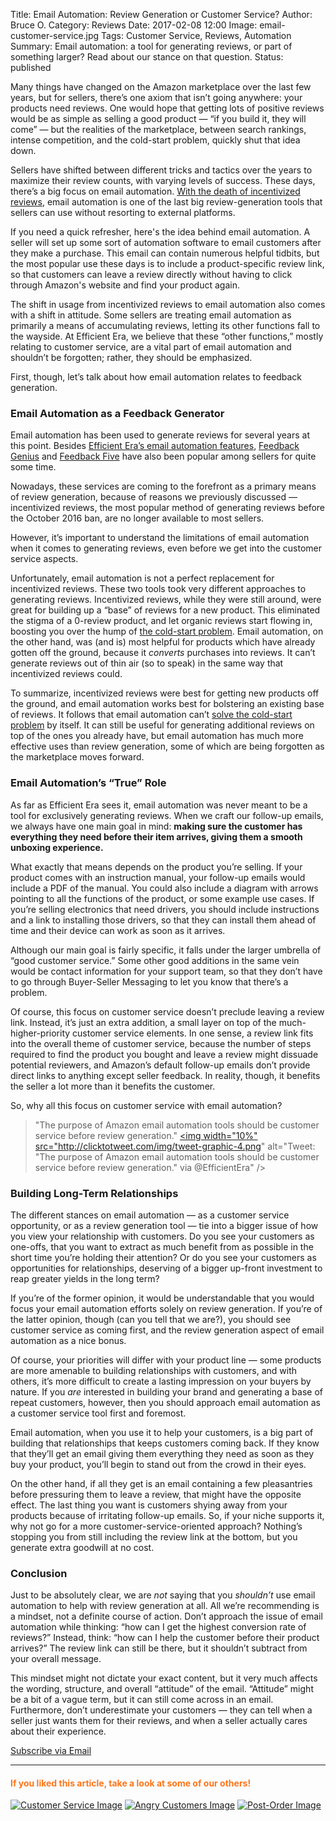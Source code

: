 Title: Email Automation: Review Generation or Customer Service?
Author: Bruce O.
Category: Reviews
Date: 2017-02-08 12:00
Image: email-customer-service.jpg
Tags: Customer Service, Reviews, Automation
Summary: Email automation: a tool for generating reviews, or part of something larger? Read about our stance on that question.
Status: published

Many things have changed on the Amazon marketplace over the last few years, but for sellers, there’s one axiom that isn’t going anywhere: your products need reviews. One would hope that getting lots of positive reviews would be as simple as selling a good product — “if you build it, they will come” — but the realities of the marketplace, between search rankings, intense competition, and the cold-start problem, quickly shut that idea down. 

Sellers have shifted between different tricks and tactics over the years to maximize their review counts, with varying levels of success. These days, there’s a big focus on email automation. [With the death of incentivized reviews](https://efficientera.com/blog/2016/10/breaking-news-discount-reviews-prohibited.html), email automation is one of the last big review-generation tools that sellers can use without resorting to external platforms.

If you need a quick refresher, here's the idea behind email automation. A seller will set up some sort of automation software to email customers after they make a purchase. This email can contain numerous helpful tidbits, but the most popular use these days is to include a product-specific review link, so that customers can leave a review directly without having to click through Amazon's website and find your product again.

The shift in usage from incentivized reviews to email automation also comes with a shift in attitude. Some sellers are treating email automation as primarily a means of accumulating reviews, letting its other functions fall to the wayside. At Efficient Era, we believe that these “other functions,” mostly relating to customer service, are a vital part of email automation and shouldn’t be forgotten; rather, they should be emphasized.

First, though, let’s talk about how email automation relates to feedback generation.

### Email Automation as a Feedback Generator

Email automation has been used to generate reviews for several years at this point. Besides [Efficient Era’s email automation features](https://efficientera.com/pages/postorder/), [Feedback Genius](https://www.feedbackgenius.com/) and [Feedback Five](https://www.feedbackfive.com/) have also been popular among sellers for quite some time.

Nowadays, these services are coming to the forefront as a primary means of review generation, because of reasons we previously discussed — incentivized reviews, the most popular method of generating reviews before the October 2016 ban, are no longer available to most sellers.

However, it’s important to understand the limitations of email automation when it comes to generating reviews, even before we get into the customer service aspects.

Unfortunately, email automation is not a perfect replacement for incentivized reviews. These two tools took very different approaches to generating reviews. Incentivized reviews, while they were still around, were great for building up a “base” of reviews for a new product. This eliminated the stigma of a 0-review product, and let organic reviews start flowing in, boosting you over the hump of [the cold-start problem](https://efficientera.com/blog/2016/12/4-strategies-to-address-the-cold-start-problem.html). Email automation, on the other hand, was (and is) most helpful for products which have already gotten off the ground, because it *converts* purchases into reviews. It can’t generate reviews out of thin air (so to speak) in the same way that incentivized reviews could. 

To summarize, incentivized reviews were best for getting new products off the ground, and email automation works best for bolstering an existing base of reviews. It follows that email automation can’t [solve the cold-start problem](https://efficientera.com/blog/2016/12/4-strategies-to-address-the-cold-start-problem.html) by itself. It can still be useful for generating additional reviews on top of the ones you already have, but email automation has much more effective uses than review generation, some of which are being forgotten as the marketplace moves forward.

### Email Automation’s “True” Role

As far as Efficient Era sees it, email automation was never meant to be a tool for exclusively generating reviews. When we craft our follow-up emails, we always have one main goal in mind: **making sure the customer has everything they need before their item arrives, giving them a smooth unboxing experience.**

What exactly that means depends on the product you’re selling. If your product comes with an instruction manual, your follow-up emails would include a PDF of the manual. You could also include a diagram with arrows pointing to all the functions of the product, or some example use cases. If you’re selling electronics that need drivers, you should include instructions and a link to installing those drivers, so that they can install them ahead of time and their device can work as soon as it arrives. 

Although our main goal is fairly specific, it falls under the larger umbrella of “good customer service.” Some other good additions in the same vein would be contact information for your support team, so that they don’t have to go through Buyer-Seller Messaging to let you know that there’s a problem. 

Of course, this focus on customer service doesn’t preclude leaving a review link. Instead, it’s just an extra addition, a small layer on top of the much-higher-priority customer service elements. In one sense, a review link fits into the overall theme of customer service, because the number of steps required to find the product you bought and leave a review might dissuade potential reviewers, and Amazon’s default follow-up emails don’t provide direct links to anything except seller feedback. In reality, though, it benefits the seller a lot more than it benefits the customer.

So, why all this focus on customer service with email automation?

   >"The purpose of Amazon email automation tools should be customer service before review generation." <a href="https://ctt.ec/_7caa"><img width="10%" src="http://clicktotweet.com/img/tweet-graphic-4.png" alt="Tweet: "The purpose of Amazon email automation tools should be customer service before review generation." via @EfficientEra" /></a>

### Building Long-Term Relationships

The different stances on email automation — as a customer service opportunity, or as a review generation tool — tie into a bigger issue of how you view your relationship with customers. Do you see your customers as one-offs, that you want to extract as much benefit from as possible in the short time you’re holding their attention? Or do you see your customers as opportunities for relationships, deserving of a bigger up-front investment to reap greater yields in the long term?

If you’re of the former opinion, it would be understandable that you would focus your email automation efforts solely on review generation. If you’re of the latter opinion, though (can you tell that we are?), you should see customer service as coming first, and the review generation aspect of email automation as a nice bonus. 

Of course, your priorities will differ with your product line — some products are more amenable to building relationships with customers, and with others, it’s more difficult to create a lasting impression on your buyers by nature. If you *are* interested in building your brand and generating a base of repeat customers, however, then you should approach email automation as a customer service tool first and foremost.

Email automation, when you use it to help your customers, is a big part of building that relationships that keeps customers coming back. If they know that they’ll get an email giving them everything they need as soon as they buy your product, you’ll begin to stand out from the crowd in their eyes.

On the other hand, if all they get is an email containing a few pleasantries before pressuring them to leave a review, that might have the opposite effect. The last thing you want is customers shying away from your products because of irritating follow-up emails. So, if your niche supports it, why not go for a more customer-service-oriented approach? Nothing’s stopping you from still including the review link at the bottom, but you generate extra goodwill at no cost.

### Conclusion

Just to be absolutely clear, we are *not* saying that you *shouldn’t* use email automation to help with review generation at all. All we’re recommending is a mindset, not a definite course of action. Don’t approach the issue of email automation while thinking: “how can I get the highest conversion rate of reviews?” Instead, think: “how can I help the customer before their product arrives?” The review link can still be there, but it shouldn’t subtract from your overall message.

This mindset might not dictate your exact content, but it very much affects the wording, structure, and overall “attitude” of the email. “Attitude” might be a bit of a vague term, but it can still come across in an email. Furthermore, don’t underestimate your customers — they can tell when a seller just wants them for their reviews, and when a seller actually cares about their experience.


<!--Added this section from Leadboxes-->
<a class="btn btn-primary" href="https://efficientera.leadpages.co/leadbox/121f91a73f72a2%3A12c54680e746dc/5687539843203072/" target="_blank">Subscribe via Email</a><script data-leadbox="121f91a73f72a2:12c54680e746dc" data-url="https://efficientera.leadpages.co/leadbox/121f91a73f72a2%3A12c54680e746dc/5687539843203072/" data-config="%7B%7D" type="text/javascript" src="https://efficientera.leadpages.co/leadbox-1468522675.js"></script>

---

#### <font color="FF751A">If you liked this article, take a look at some of our others!</font>

<a href="https://efficientera.com/blog/2016/07/why-customer-service-matters-on-amazon.html">![Customer Service Image](/images/blog/related/why-customer-service_small.jpg)</a>
<a href="https://efficientera.com/blog/2016/08/how-to-respond-to-angry-customers-in-6-steps.html">![Angry Customers Image](/images/blog/related/respond-angry-customers_small.jpg)</a>
<a href="https://efficientera.com/blog/2016/08/how-to-personalize-amazon-with-post-order-emails.html">![Post-Order Image](/images/blog/related/post-order-emails_small.jpg)</a>
